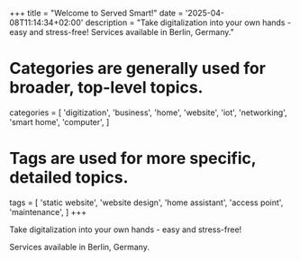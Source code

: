 +++
title = "Welcome to Served Smart!"
date = '2025-04-08T11:14:34+02:00'
description = "Take digitalization into your own hands - easy and stress-free! Services available in Berlin, Germany."
# Categories are generally used for broader, top-level topics.
categories = [
 'digitization',
 'business',
 'home',
 'website',
 'iot',
 'networking',
 'smart home',
 'computer',
]
# Tags are used for more specific, detailed topics.
tags = [
 'static website',
 'website design',
 'home assistant',
 'access point',
 'maintenance',
]
+++

Take digitalization into your own hands - easy and stress-free!

Services available in Berlin, Germany.
